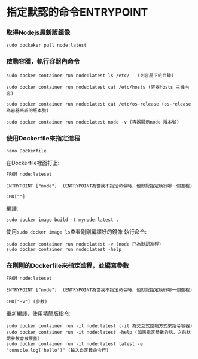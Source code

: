 # 指定默認的命令ENTRYPOINT

### 取得Nodejs最新版鏡像

    sudo dockeker pull node:latest
    
### 啟動容器，執行容器內命令

    sudo docker container run node:latest ls /etc/   (列容器下的目錄)
    
    sudo docker container run node:latest cat /etc/hosts (容器hosts 主機內容)
    
    sudo docker container run node:latest cat /etc/os-release (os-release 為容器系統的版本號)
    
    sudo docker container run node:latest node -v (容器顯示node 版本號)
    
### 使用Dockerfile來指定進程

    nano Dockerfile
    
在Dockerfile裡面打上:

    FROM node:lateset
    
    ENTRYPOINT ["node"]  (ENTRYPOINT為當我不指定命令時，他默認指定執行哪一個進程)
    
    CMD[""]
    
 編譯:
 
    sudo docker image build -t mynode:latest .

使用`sudo docker image ls`查看剛剛編譯好的鏡像
執行命令:

    sudo docker container run node:latest -v (node 已為默認進程)
    sudo docker container run node:latest -help


### 在剛剛的Dockerfile來指定進程，並編寫參數

    FROM node:lateset
    
    ENTRYPOINT ["node"]  (ENTRYPOINT為當我不指定命令時，他默認指定執行哪一個進程)
    
    CMD["-v"] (參數)
    
重新編譯，使用精簡版指令:

    sudo docker container run -it node:latest (-it 為交互式控制方式來指令容器)
    sudo docker container run -it node:latest -help (如果指定參數的話，之前默認參數會被覆蓋)
    sudo docker container run -it node:latest latest -e "console.log('hello')" (輸入自定義命令行)
